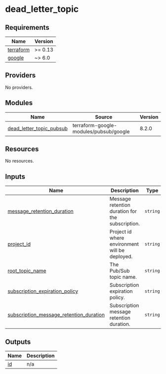 # dead_letter_topic

<!-- BEGIN_TF_DOCS -->
## Requirements

| Name | Version |
|------|---------|
| <a name="requirement_terraform"></a> [terraform](#requirement\_terraform) | >= 0.13 |
| <a name="requirement_google"></a> [google](#requirement\_google) | ~> 6.0 |

## Providers

No providers.

## Modules

| Name | Source | Version |
|------|--------|---------|
| <a name="module_dead_letter_topic_pubsub"></a> [dead\_letter\_topic\_pubsub](#module\_dead\_letter\_topic\_pubsub) | terraform-google-modules/pubsub/google | 8.2.0 |

## Resources

No resources.

## Inputs

| Name | Description | Type | Default | Required |
|------|-------------|------|---------|:--------:|
| <a name="input_message_retention_duration"></a> [message\_retention\_duration](#input\_message\_retention\_duration) | Message retention duration for the subscription. | `string` | n/a | yes |
| <a name="input_project_id"></a> [project\_id](#input\_project\_id) | Project id where environment will be deployed. | `string` | n/a | yes |
| <a name="input_root_topic_name"></a> [root\_topic\_name](#input\_root\_topic\_name) | The Pub/Sub topic name. | `string` | n/a | yes |
| <a name="input_subscription_expiration_policy"></a> [subscription\_expiration\_policy](#input\_subscription\_expiration\_policy) | Subscription expiration policy. | `string` | n/a | yes |
| <a name="input_subscription_message_retention_duration"></a> [subscription\_message\_retention\_duration](#input\_subscription\_message\_retention\_duration) | Subscription message retention duration. | `string` | n/a | yes |

## Outputs

| Name | Description |
|------|-------------|
| <a name="output_id"></a> [id](#output\_id) | n/a |
<!-- END_TF_DOCS -->
